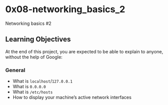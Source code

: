 # 0x08-networking_basics_2
Networking basics #2

## Learning Objectives
At the end of this project, you are expected to be able to explain to anyone, without the help of Google:

### General

* What is `localhost`/`127.0.0.1`
* What is `0.0.0.0`
* What is `/etc/hosts`
* How to display your machine’s active network interfaces